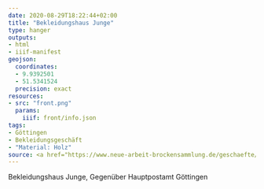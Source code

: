 ```yaml
---
date: 2020-08-29T18:22:44+02:00
title: "Bekleidungshaus Junge"
type: hanger
outputs:
- html
- iiif-manifest
geojson:
  coordinates:
  - 9.9392501
  - 51.5341524
  precision: exact
resources:
- src: "front.png"
  params:
    iiif: front/info.json
tags:
- Göttingen
- Bekleidungsgeschäft
- "Material: Holz"
source: <a href="https://www.neue-arbeit-brockensammlung.de/geschaefte/zweigstelle-kim/">KiM</a>
---
```

Bekleidungshaus Junge, Gegenüber Hauptpostamt Göttingen
